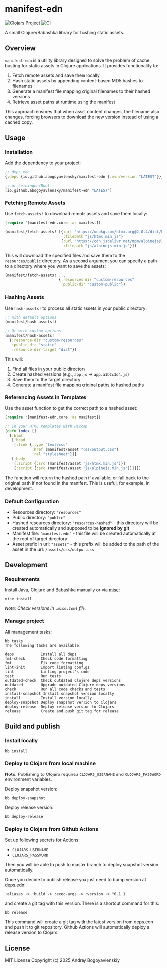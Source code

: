 # manifest-edn

[![Clojars Project](https://img.shields.io/clojars/v/io.github.abogoyavlensky/manifest-edn.svg)](https://clojars.org/io.github.abogoyavlensky/manifest-edn)
[![CI](https://github.com/abogoyavlensky/manifest-edn/actions/workflows/snapshot.yaml/badge.svg?branch=master)](https://github.com/abogoyavlensky/manifest-edn/actions/workflows/snapshot.yaml)

A small Clojure/Babashka library for hashing static assets.

## Overview

`manifest-edn` is a utility library designed to solve the problem of cache busting for static assets in Clojure applications. It provides functionality to:

1. Fetch remote assets and save them locally
2. Hash static assets by appending content-based MD5 hashes to filenames
3. Generate a manifest file mapping original filenames to their hashed versions
4. Retrieve asset paths at runtime using the manifest

This approach ensures that when asset content changes, the filename also changes, forcing browsers to download the new version instead of using a cached copy.

## Usage

### Installation

Add the dependency to your project:

```clojure
;; deps.edn
{:deps {io.github.abogoyavlensky/manifest-edn {:mvn/version "LATEST"}}}

;; or Leiningen/Boot
[io.github.abogoyavlensky/manifest-edn "LATEST"]
```

### Fetching Remote Assets
Use `fetch-assets!` to download remote assets and save them locally:

```clojure
(require '[manifest-edn.core :as manifest])

(manifest/fetch-assets! [{:url "https://unpkg.com/htmx.org@2.0.4/dist/htmx.min.js" 
                          :filepath "js/htmx.min.js"}
                         {:url "https://cdn.jsdelivr.net/npm/alpinejs@3.14.8/dist/cdn.min.js" 
                          :filepath "js/alpinejs.min.js"}])
 ```

This will download the specified files and save them to the `resources/public` directory.
As a second argument you can specify a path to a directory where you want to save the assets:
```clojure
(manifest/fetch-assets! ...
                        {:resources-dir "custom-resources"
                         :public-dir "custom-public"})
```

### Hashing Assets
Use `hash-assets!` to process all static assets in your public directory:

```clojure
;; With default options
(manifest/hash-assets!)

;; Or with custom options
(manifest/hash-assets!
  {:resource-dir "custom-resources"
   :public-dir "static"
   :resource-dir-target "dist"})
 ```

This will:

1. Find all files in your public directory
2. Create hashed versions (e.g., `app.js` -> `app.a1b2c3d4.js`)
3. Save them to the target directory
4. Generate a manifest file mapping original paths to hashed paths

### Referencing Assets in Templates
Use the asset function to get the correct path to a hashed asset:

```clojure
(require '[manifest-edn.core :as manifest])

;; In your HTML templates with Hiccup
(defn index []
  [:html
   [:head
    [:link {:type "text/css"
            :href (manifest/asset "css/output.css")
            :rel "stylesheet"}]]
   [:body
    [:script {:src (manifest/asset "js/htmx.min.js")}]
    [:script {:src (manifest/asset "js/alpinejs.min.js")}]]])
 ```

The function will return the hashed path if available, or fall back to the original path if not found in the manifest.
This is useful, for example, in development.

### Default Configuration
- Resources directory: `"resources"`
- Public directory: `"public"`
- Hashed resources directory: `"resources-hashed"` - this directory will be created automatically and supposed to be **ignored by git**
- Manifest file: `"manifest.edn"` - this file will be created automatically at the root of target directory
- Asset prefix in url: `"assets"` - this prefix will be added to the path of the asset in the url: `/assets/css/output.css`

## Development

### Requirements
Install Java, Clojure and Babashka manually or via [mise](https://mise.jdx.dev/):

```shell
mise install
```

*Note: Check versions in `.mise.toml` file.*

### Manage project

All management tasks:

```shell
bb tasks
The following tasks are available:

deps            Install all deps
fmt-check       Check code formatting
fmt             Fix code formatting
lint-init       Import linting configs
lint            Linting project's code
test            Run tests
outdated-check  Check outdated Clojure deps versions
outdated        Upgrade outdated Clojure deps versions
check           Run all code checks and tests
install-snapshot Install snapshot version locally
install         Install version locally
deploy-snapshot Deploy snapshot version to Clojars
deploy-release  Deploy release version to Clojars
release         Create and push git tag for release
```

## Build and publish

### Install locally

```shell
bb install
```

### Deploy to Clojars from local machine

**Note:** Publishing to Clojars requires `CLOJARS_USERNAME` and `CLOJARS_PASSWORD` environment variables.

Deploy snapshot version:

```shell
bb deploy-snapshot
```

Deploy release version:

```shell
bb deploy-release
```

### Deploy to Clojars from Github Actions

Set up following secrets for Actions:

- `CLOJARS_USERNAME`
- `CLOJARS_PASSWORD`

Then you will be able to push to master branch to deploy snapshot version automatically.

Once you decide to publish release you just need to bump version at deps.edn:

`:aliases -> :build -> :exec-args -> :version -> "0.1.1`

and create a git tag with this version. There is a shortcut command for this:

```shell
bb release
```

This command will create a git tag with the latest version from deps.edn and push it to git repository.
Github Actions will automatically deploy a release version to Clojars.

## License
MIT License
Copyright (c) 2025 Andrey Bogoyavlenskiy
